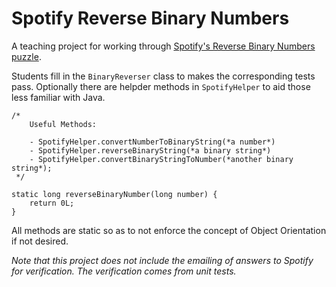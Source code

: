 # Spotify Reverse Binary Numbers

A teaching project for working through [Spotify's Reverse Binary Numbers puzzle](https://labs.spotify.com/puzzles/).

Students fill in the `BinaryReverser` class to makes the corresponding tests pass.
Optionally there are helpder methods in `SpotifyHelper` to aid those less familiar with Java.

```
/*
    Useful Methods:

    - SpotifyHelper.convertNumberToBinaryString(*a number*)
    - SpotifyHelper.reverseBinaryString(*a binary string*)
    - SpotifyHelper.convertBinaryStringToNumber(*another binary string*);
 */

static long reverseBinaryNumber(long number) {
    return 0L;
}
```


All methods are static so as to not enforce the concept of Object Orientation if not desired.

_Note that this project does not include the emailing of answers to Spotify for verification.
The verification comes from unit tests._